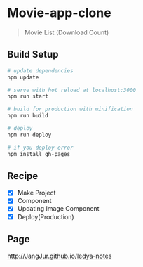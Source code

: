 # Movie-app-clone

> Movie List (Download Count)

## Build Setup

``` bash
# update dependencies
npm update

# serve with hot reload at localhost:3000
npm run start

# build for production with minification
npm run build

# deploy
npm run deploy

# if you deploy error
npm install gh-pages

```

## Recipe

- [x] Make Project
- [x] Component
- [x] Updating Image Component
- [x] Deploy(Production)

## Page

http://JangJur.github.io/ledya-notes